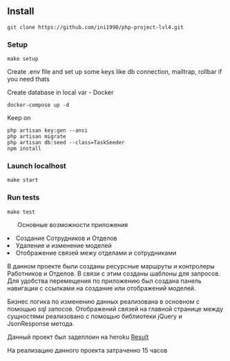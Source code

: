 ## Install
```
git clone https://github.com/ini1990/php-project-lvl4.git
```

### Setup
```
make setup
```
Create .env file and set up some keys like db connection, mailtrap, rollbar if you need thats


Create database in local var - Docker
```
docker-compose up -d
```
Keep on
```
php artisan key:gen --ansi
php artisan migrate
php artisan db:seed --class=TaskSeeder
npm install
```
### Launch localhost
```
make start
```

### Run tests
```
make test
```

<ol>Основные возможности приложения</ol>
<li>Создание Сотрудников и Отделов</li>
<li>Удаление и изменение моделей</li>
<li>Отображение связей межу отделами и сотрудниками</li>

<p>
В данном проекте были созданы ресурсные маршруты и контролеры Работников и Отделов.
В связи с этим созданы шаблоны для запросов. Для удобства перемещения по приложению был создана панель
навигации с ссылками на создание или отображений моделей.
</p>
<p>
Бизнес логика по изменению данных реализована в основном с помощью sql запосов.
Отображений связей на главной странице между сущностями реализовано с помощью библиотеки jQuery и JsonResponse метода.
</p>
<p>Данный проект был задеплоин на heroku <a href="http://staff-department.herokuapp.com">Result</a></p>
<p>На реализацию данного проекта затраченно 15 часов</p>
